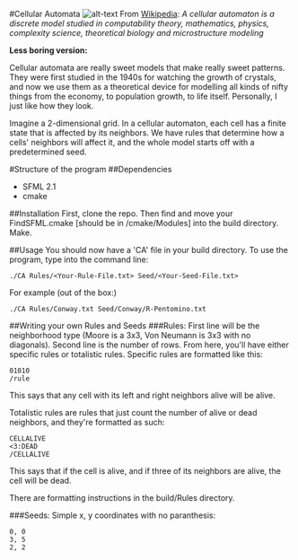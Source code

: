 #Cellular Automata
![alt-text](http://natureofcode.com/book/imgs/chapter07/ch07_12.png)
From [Wikipedia](http://en.wikipedia.org/wiki/Cellular_automaton): *A cellular automaton is a discrete model studied in computability theory, mathematics, physics, complexity science, theoretical biology and microstructure modeling*

**Less boring version:**

Cellular automata are really sweet models that make really sweet patterns.  They were first studied in the 1940s for watching the growth of crystals, and now we use them as a theoretical device for modelling all kinds of nifty things from the economy, to population growth, to life itself.  Personally, I just like how they look.

Imagine a 2-dimensional grid.  In a cellular automaton, each cell has a finite state that is affected by its neighbors.  We have rules that determine how a cells' neighbors will affect it, and the whole model starts off with a predetermined seed.  

#Structure of the program
##Dependencies
- SFML 2.1
- cmake

##Installation
First, clone the repo.  Then find and move your FindSFML.cmake [should be in <Your SFML directory>/cmake/Modules] into the build directory.  Make.

##Usage
You should now have a 'CA' file in your build directory.  To use the program, type into the command line:

```
./CA Rules/<Your-Rule-File.txt> Seed/<Your-Seed-File.txt>
```

For example (out of the box:)
```
./CA Rules/Conway.txt Seed/Conway/R-Pentomino.txt
```

##Writing your own Rules and Seeds
###Rules:
First line will be the neighborhood type (Moore is a 3x3, Von Neumann is 3x3 with no diagonals).
Second line is the number of rows.
From here, you'll have either specific rules or totalistic rules.  Specific rules are formatted like this: 
```
01010
/rule
```
This says that any cell with its left and right neighbors alive will be alive.

Totalistic rules are rules that just count the number of alive or dead neighbors, and they're formatted as such:
```
CELLALIVE
<3:DEAD
/CELLALIVE
```
This says that if the cell is alive, and if three of its neighbors are alive, the cell will be dead.

There are formatting instructions in the build/Rules directory.

###Seeds:
Simple x, y coordinates with no paranthesis:
```
0, 0
3, 5
2, 2
```

